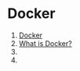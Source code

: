 # Docker

1. [Docker](https://www.docker.com)
1. [What is Docker?](https://www.docker.com/whatisdocker/)
1. []()
1. []()